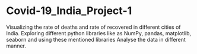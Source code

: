 # Covid-19_India_Project-1
Visualizing the rate of deaths and rate of recovered in different cities of India. Exploring different python libraries like as NumPy, pandas, matplotlib, seaborn and using these mentioned libraries Analyse the data in different manner.
